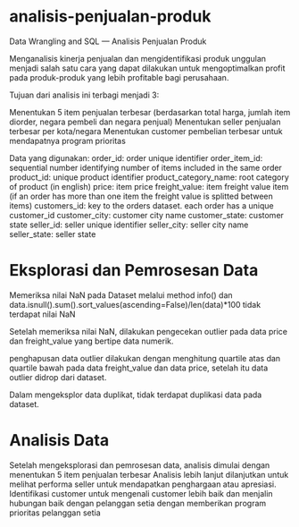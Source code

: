 # analisis-penjualan-produk
Data Wrangling and SQL — Analisis Penjualan Produk

Menganalisis kinerja penjualan dan mengidentifikasi produk unggulan menjadi salah satu cara yang dapat dilakukan untuk mengoptimalkan profit pada produk-produk yang lebih profitable bagi perusahaan.

Tujuan dari analisis ini terbagi menjadi 3:

Menentukan 5 item penjualan terbesar (berdasarkan total harga, jumlah item diorder, negara pembeli dan negara penjual)
Menentukan seller penjualan terbesar per kota/negara
Menentukan customer pembelian terbesar untuk mendapatnya program prioritas

Data yang digunakan:
order_id: order unique identifier
order_item_id: sequential number identifying number of items included in the same order
product_id: unique product identifier
product_category_name: root category of product (in english)
price: item price
freight_value: item freight value item (if an order has more than one item the freight value is splitted between items)
customers_id: key to the orders dataset. each order has a unique customer_id
customer_city: customer city name
customer_state: customer state
seller_id: seller unique identifier
seller_city: seller city name
seller_state: seller state

# Eksplorasi dan Pemrosesan Data
Memeriksa nilai NaN pada Dataset melalui method info() dan
data.isnull().sum().sort_values(ascending=False)/len(data)*100
tidak terdapat nilai NaN

Setelah memeriksa nilai NaN, dilakukan pengecekan outlier pada data price dan freight_value yang bertipe data numerik.

penghapusan data outlier dilakukan dengan menghitung quartile atas dan quartile bawah pada data freight_value dan data price,
setelah itu data outlier didrop dari dataset.

Dalam mengeksplor data duplikat, tidak terdapat duplikasi data pada dataset.

# Analisis Data
Setelah mengeksplorasi dan pemrosesan data, analisis dimulai dengan menentukan 5 item penjualan terbesar
Analisis lebih lanjut dilanjutkan untuk melihat performa seller untuk mendapatkan penghargaan atau apresiasi.
Identifikasi customer untuk mengenali customer lebih baik dan menjalin hubungan baik dengan pelanggan setia dengan memberikan program prioritas pelanggan setia
